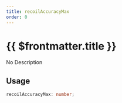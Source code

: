 ```yaml
---
title: recoilAccuracyMax
order: 0
---
```


# {{ $frontmatter.title }}

No Description

## Usage

```ts
recoilAccuracyMax: number;
```
